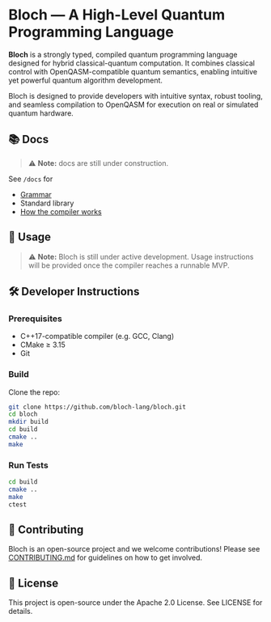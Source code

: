 # Bloch — A High-Level Quantum Programming Language
**Bloch** is a strongly typed, compiled quantum programming language designed for hybrid classical-quantum computation. It combines classical control with OpenQASM-compatible quantum semantics, enabling intuitive yet powerful quantum algorithm development.

Bloch is designed to provide developers with intuitive syntax, robust tooling, and seamless compilation to OpenQASM for execution on real or simulated quantum hardware.

## 📚 Docs
> ⚠ **Note:** docs are still under construction.

See `/docs` for 
- [Grammar](docs/grammar.md)
- Standard library
- [How the compiler works](docs/compiler.md)

## 🚀 Usage

> ⚠ **Note:** Bloch is still under active development. Usage instructions will be provided once the compiler reaches a runnable MVP.

## 🛠 Developer Instructions

### Prerequisites

- C++17-compatible compiler (e.g. GCC, Clang)
- CMake ≥ 3.15
- Git

### Build

Clone the repo:

```bash
git clone https://github.com/bloch-lang/bloch.git
cd bloch
mkdir build
cd build
cmake ..
make
```
### Run Tests
```bash
cd build
cmake ..
make
ctest
```

## 🤝 Contributing
Bloch is an open-source project and we welcome contributions! Please see [CONTRIBUTING.md](https://github.com/bloch-lang/bloch/blob/master/CONTRIBUTING.md) for guidelines on how to get involved.

## 📄 License
This project is open-source under the Apache 2.0 License. See LICENSE for details.